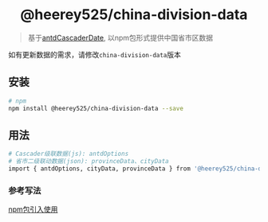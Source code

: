 <h1 align="center">
  @heerey525/china-division-data
</h1>

> 基于[antdCascaderDate](https://github.com/heerey525/antdCascaderDate), 以npm包形式提供中国省市区数据

如有更新数据的需求，请修改`china-division-data`版本


## 安装

```sh
# npm
npm install @heerey525/china-division-data --save
```

## 用法
```sh
# Cascader级联数据(js): antdOptions
# 省市二级联动数据(json): provinceData、cityData
import { antdOptions, cityData, provinceData } from '@heerey525/china-division-data'
```
### 参考写法
[npm包引入使用](https://github.com/heerey525/antdCascaderDate/tree/master/src/view/npm.js)